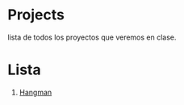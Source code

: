 # Projects

lista de todos los proyectos que veremos en clase.


# Lista

1. [Hangman](hangman/hangman.md)
